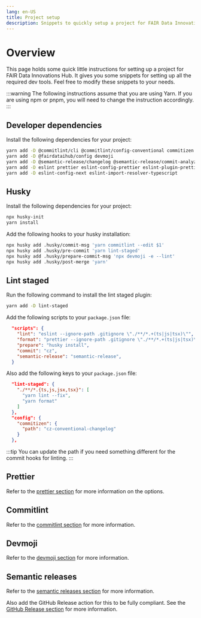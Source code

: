 ```yaml
---
lang: en-US
title: Project setup
description: Snippets to quickly setup a project for FAIR Data Innovations Hub
---
```


# Overview

This page holds some quick little instructions for setting up a project for FAIR Data Innovations Hub. It gives you some snippets for setting up all the required dev tools. Feel free to modify these snippets to your needs.

:::warning
The following instructions assume that you are using Yarn. If you are using npm or pnpm, you will need to change the instruction accordingly.
:::

## Developer dependencies

Install the following dependencies for your project:

```sh
yarn add -D @commitlint/cli @commitlint/config-conventional commitizen cz-conventional-changelog
yarn add -D @fairdataihub/config devmoji
yarn add -D @semantic-release/changelog @semantic-release/commit-analyzer @semantic-release/git @semantic-release/github @semantic-release/npm @semantic-release/release-notes-generator semantic-release
yarn add -D eslint prettier eslint-config-prettier eslint-plugin-prettier prettier-plugin-tailwindcss
yarn add -D eslint-config-next eslint-import-resolver-typescript
```

## Husky

Install the following dependencies for your project:

```sh
npx husky-init
yarn install
```

Add the following hooks to your husky installation:

```sh
npx husky add .husky/commit-msg 'yarn commitlint --edit $1'
npx husky add .husky/pre-commit 'yarn lint-staged'
npx husky add .husky/prepare-commit-msg 'npx devmoji -e --lint'
npx husky add .husky/post-merge 'yarn'
```

## Lint staged

Run the following command to install the lint staged plugin:

```sh
yarn add -D lint-staged
```

Add the following scripts to your `package.json` file:

```json
  "scripts": {
    "lint": "eslint --ignore-path .gitignore \"./**/*.+(ts|js|tsx)\"",
    "format": "prettier --ignore-path .gitignore \"./**/*.+(ts|js|tsx)\" --write",
    "prepare": "husky install",
    "commit": "cz",
    "semantic-release": "semantic-release",
  }
```

Also add the following keys to your `package.json` file:

```json
  "lint-staged": {
    "./**/*.{ts,js,jsx,tsx}": [
      "yarn lint --fix",
      "yarn format"
    ]
  },
  "config": {
    "commitizen": {
      "path": "cz-conventional-changelog"
    }
  },
```

:::tip
You can update the path if you need something different for the commit hooks for linting.
:::

## Prettier

Refer to the [prettier section](/general/config.html#prettier) for more information on the options.

## Commitlint

Refer to the [commitlint section](/general/config.html#commitlint) for more information.

## Devmoji

Refer to the [devmoji section](/general/config.html#devmoji) for more information.

## Semantic releases

Refer to the [semantic releases section](/general/config.html#semantic-releases) for more information.

Also add the GitHub Release action for this to be fully compliant. See the [GitHub Release section](/git/workflows.html#create-a-release-on-github) for more information.
